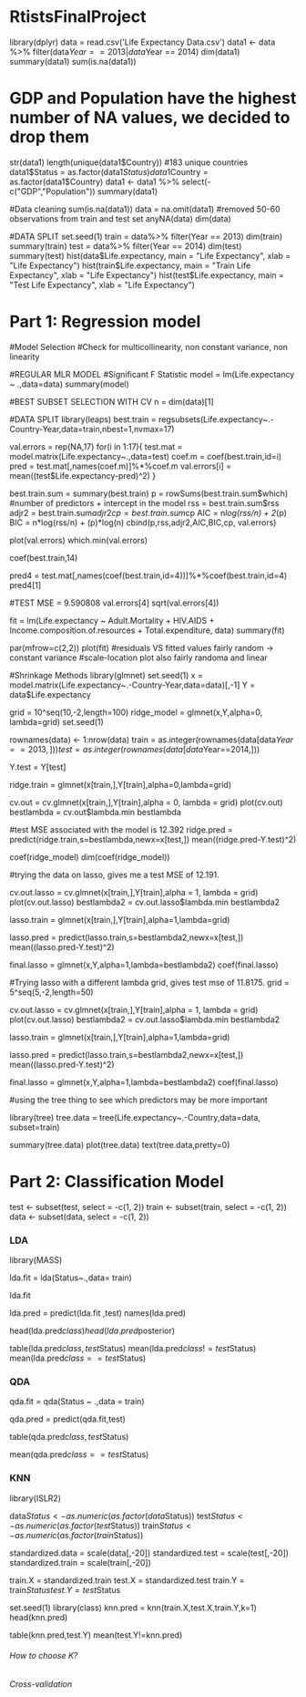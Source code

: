 # RtistsFinalProject
library(dplyr)
data = read.csv('Life Expectancy Data.csv') 
data1 <- data %>% filter(data$Year == 2013|data$Year == 2014)
dim(data1)
summary(data1)
sum(is.na(data1)) 
# GDP and Population have the highest number of NA values, we decided to drop them 

str(data1) 
length(unique(data1$Country)) 
#183 unique countries 
data1$Status = as.factor(data1$Status)
data1$Country = as.factor(data1$Country)
data1 <- data1 %>% select(-c("GDP","Population"))
summary(data1)

#Data cleaning 
sum(is.na(data1)) 
data = na.omit(data1) #removed 50-60 observations from train and test set
anyNA(data) 
dim(data) 

#DATA SPLIT
set.seed(1)
train = data%>% filter(Year == 2013)
dim(train)
summary(train)
test = data%>% filter(Year == 2014)
dim(test)
summary(test)
hist(data$Life.expectancy, main = "Life Expectancy", xlab = "Life Expectancy") 
hist(train$Life.expectancy, main = "Train Life Expectancy", xlab = "Life Expectancy")
hist(test$Life.expectancy, main = "Test Life Expectancy", xlab = "Life Expectancy")

# Part 1: Regression model

#Model Selection 
#Check for multicollinearity, non constant variance, non linearity

#REGULAR MLR MODEL
#Significant F Statistic
model = lm(Life.expectancy ~ .,data=data)
summary(model)

#BEST SUBSET SELECTION WITH CV
n = dim(data)[1]

#DATA SPLIT
library(leaps) 
best.train = regsubsets(Life.expectancy~.-Country-Year,data=train,nbest=1,nvmax=17)

val.errors = rep(NA,17) 
for(i in 1:17){ 
  test.mat = model.matrix(Life.expectancy~.,data=test)
  coef.m = coef(best.train,id=i)
  pred = test.mat[,names(coef.m)]%*%coef.m 
  val.errors[i] = mean((test$Life.expectancy-pred)^2) 
  } 

best.train.sum = summary(best.train)
p = rowSums(best.train.sum$which) #number of predictors + intercept in the model 
rss = best.train.sum$rss
adjr2 = best.train.sum$adjr2
cp = best.train.sum$cp
AIC = n*log(rss/n) + 2*(p)
BIC = n*log(rss/n) + (p)*log(n)
cbind(p,rss,adjr2,AIC,BIC,cp, val.errors)

plot(val.errors)
which.min(val.errors)

coef(best.train,14)

pred4 = test.mat[,names(coef(best.train,id=4))]%*%coef(best.train,id=4)
pred4[1]

#TEST MSE = 9.590808
val.errors[4]
sqrt(val.errors[4])

fit = lm(Life.expectancy ~ Adult.Mortality + HIV.AIDS +  Income.composition.of.resources + Total.expenditure, data)
summary(fit)

par(mfrow=c(2,2))
plot(fit)
#residuals VS fitted values fairly random -> constant variance
#scale-location plot also fairly randoma and linear

#Shrinkage Methods
library(glmnet)
set.seed(1)
x = model.matrix(Life.expectancy~.-Country-Year,data=data)[,-1] 
Y = data$Life.expectancy

grid = 10^seq(10,-2,length=100)
ridge_model = glmnet(x,Y,alpha=0, lambda=grid)
set.seed(1)

rownames(data) <- 1:nrow(data)
train = as.integer(rownames(data[data$Year==2013,]))
test = as.integer(rownames(data[data$Year==2014,]))

Y.test = Y[test]

ridge.train = glmnet(x[train,],Y[train],alpha=0,lambda=grid)

cv.out = cv.glmnet(x[train,],Y[train],alpha = 0, lambda = grid) 
plot(cv.out)
bestlambda = cv.out$lambda.min
bestlambda

#test MSE associated with the model is 12.392
ridge.pred = predict(ridge.train,s=bestlambda,newx=x[test,])
mean((ridge.pred-Y.test)^2)

coef(ridge_model)
dim(coef(ridge_model)) 


#trying the data on lasso, gives me a test MSE of 12.191.

cv.out.lasso = cv.glmnet(x[train,],Y[train],alpha = 1, lambda = grid) 
plot(cv.out.lasso)
bestlambda2 = cv.out.lasso$lambda.min
bestlambda2

lasso.train = glmnet(x[train,],Y[train],alpha=1,lambda=grid)

lasso.pred = predict(lasso.train,s=bestlambda2,newx=x[test,])
mean((lasso.pred-Y.test)^2)

final.lasso = glmnet(x,Y,alpha=1,lambda=bestlambda2)
coef(final.lasso)


#Trying lasso with a different lambda grid, gives test mse of 11.8175.
grid = 5^seq(5,-2,length=50)

cv.out.lasso = cv.glmnet(x[train,],Y[train],alpha = 1, lambda = grid) 
plot(cv.out.lasso)
bestlambda2 = cv.out.lasso$lambda.min
bestlambda2

lasso.train = glmnet(x[train,],Y[train],alpha=1,lambda=grid)

lasso.pred = predict(lasso.train,s=bestlambda2,newx=x[test,])
mean((lasso.pred-Y.test)^2)

final.lasso = glmnet(x,Y,alpha=1,lambda=bestlambda2)
coef(final.lasso)

#using the tree thing to see which predictors may be more important 

library(tree)
tree.data = tree(Life.expectancy~.-Country,data=data, subset=train)

summary(tree.data)
plot(tree.data)
text(tree.data,pretty=0)

# Part 2: Classification Model

test <- subset(test, select = -c(1, 2))
train <- subset(train, select = -c(1, 2))
data <- subset(data, select = -c(1, 2))

### LDA
library(MASS)

lda.fit = lda(Status~.,data= train)

lda.fit

lda.pred = predict(lda.fit ,test)
names(lda.pred)

head(lda.pred$class)
head(lda.pred$posterior)

table(lda.pred$class,test$Status)
mean(lda.pred$class!=test$Status) 
mean(lda.pred$class==test$Status)

### QDA

qda.fit = qda(Status ~ .,data = train)

qda.pred = predict(qda.fit,test)

table(qda.pred$class,test$Status)

mean(qda.pred$class==test$Status)

### KNN

library(ISLR2)

data$Status <- as.numeric(as.factor(data$Status))
test$Status <- as.numeric(as.factor(test$Status))
train$Status <- as.numeric(as.factor(train$Status))

standardized.data = scale(data[,-20])
standardized.test = scale(test[,-20])
standardized.train = scale(train[,-20])

train.X = standardized.train
test.X = standardized.test
train.Y = train$Status
test.Y = test$Status

set.seed(1)
library(class)
knn.pred = knn(train.X,test.X,train.Y,k=1)
head(knn.pred)

table(knn.pred,test.Y)
mean(test.Y!=knn.pred)

###### How to choose K? ##########
###### Cross-validation ##########




